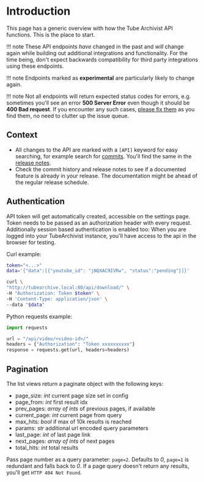 # Introduction

This page has a generic overview with how the Tube Archivist API functions. This is the place to start.

!!! note
    These API endpoints *have* changed in the past and *will* change again while building out additional integrations and functionality. For the time being, don't expect backwards compatibility for third party integrations using these endpoints.

!!! note
	Endpoints marked as **experimental** are particularly likely to change again.

!!! note
    Not all endpoints will return expected status codes for errors, e.g. sometimes you'll see an error **500 Server Error** even though it should be **400 Bad request**. If you encounter any such cases, [please fix them](https://github.com/tubearchivist/tubearchivist/blob/master/CONTRIBUTING.md#how-to-make-a-pull-request) as you find them, no need to clutter up the issue queue.

## Context
- All changes to the API are marked with a `[API]` keyword for easy searching, for example search for [commits](https://github.com/tubearchivist/tubearchivist/search?o=desc&q=%5Bapi%5D&s=committer-date&type=commits). You'll find the same in the [release notes](https://github.com/tubearchivist/tubearchivist/releases).
- Check the commit history and release notes to see if a documented feature is already in your release. The documentation might be ahead of the regular release schedule.

## Authentication
API token will get automatically created, accessible on the settings page. Token needs to be passed as an authorization header with every request. Additionally session based authentication is enabled too: When you are logged into your TubeArchivist instance, you'll have access to the api in the browser for testing.

Curl example:
```sh
token="<...>"
data='{"data":[{"youtube_id": "jNQXAC9IVRw", "status":"pending"}]}'

curl \
"http://tubearchive.local:80/api/download/" \
-H "Authorization: Token $token" \
-H 'Content-Type: application/json' \
--data "$data"
```

Python requests example:
```python
import requests

url = "/api/video/<video-id>/"
headers = {"Authorization": "Token xxxxxxxxxx"}
response = requests.get(url, headers=headers)
```

## Pagination
The list views return a paginate object with the following keys:

  - page_size: *int* current page size set in config
  - page_from: *int* first result idx
  - prev_pages: *array of ints* of previous pages, if available
  - current_page: *int* current page from query
  - max_hits: *bool* if max of 10k results is reached
  - params: *str* additional url encoded query parameters
  - last_page: *int* of last page link
  - next_pages: *array of ints* of next pages
  - total_hits: *int* total results

Pass page number as a query parameter: `page=2`. Defaults to *0*, `page=1` is redundant and falls back to *0*. If a page query doesn't return any results, you'll get `HTTP 404 Not Found`.
